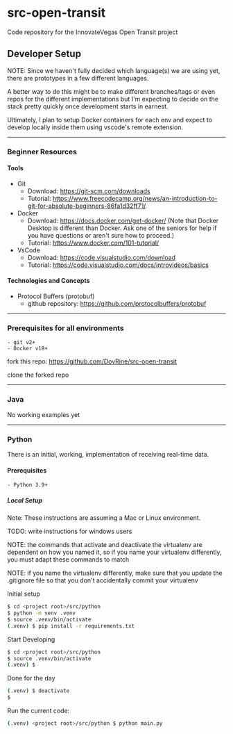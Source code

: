 # src-open-transit
Code repository for the InnovateVegas Open Transit project


## Developer Setup

NOTE: Since we haven't fully decided which language(s) we are using yet, there are prototypes in a few different languages.

A better way to do this might be to make different branches/tags or even repos for the different implementations but I'm expecting to decide on the stack pretty quickly once development starts in earnest.

Ultimately, I plan to setup Docker containers for each env and expect to develop locally inside them using vscode's remote extension.


---

### Beginner Resources
#### Tools
- Git
    - Download: https://git-scm.com/downloads
    - Tutorial: https://www.freecodecamp.org/news/an-introduction-to-git-for-absolute-beginners-86fa1d32ff71/
- Docker
    - Download: https://docs.docker.com/get-docker/ (Note that Docker Desktop is different than Docker. Ask one of the seniors for help if you have questions or aren't sure how to proceed.)
    - Tutorial: https://www.docker.com/101-tutorial/
- VsCode
    - Download: https://code.visualstudio.com/download
    - Tutorial: https://code.visualstudio.com/docs/introvideos/basics

#### Technologies and Concepts
- Protocol Buffers (protobuf)
  - github repository: https://github.com/protocolbuffers/protobuf

---

### Prerequisites for all environments
    - git v2+
    - Docker v18+



fork this repo: https://github.com/DovRine/src-open-transit

clone the forked repo

---

### Java
No working examples yet


---

### Python
There is an initial, working, implementation of receiving real-time data.
#### Prerequisites
    - Python 3.9+

##### Local Setup
Note: These instructions are assuming a Mac or Linux environment.

TODO: write instructions for windows users 

NOTE: the commands that activate and deactivate the virtualenv are dependent on how you named it, so if you name your virtualenv differently, you must adapt these commands to match

NOTE: if you name the virtualenv differently, make sure that you update the .gitignore file so that you don't accidentally commit your virtualenv

Initial setup
```bash
$ cd <project root>/src/python
$ python -m venv .venv
$ source .venv/bin/activate
(.venv) $ pip install -r requirements.txt
```

Start Developing
```bash
$ cd <project root>/src/python
$ source .venv/bin/activate
(.venv) $
```

Done for the day
```bash
(.venv) $ deactivate
$
```

Run the current code:
```bash
(.venv) <project root>/src/python $ python main.py 
```
